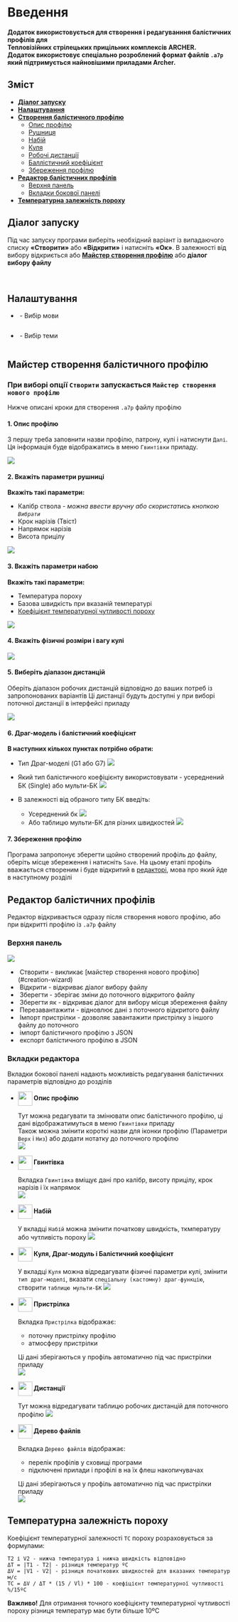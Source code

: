 # Введення
**Додаток використовується для створення і редагуванння балістичних профілів для\
**Тепловізійних стрілецьких прицільних комплексів ARCHER.**\
Додаток використовує спеціально розроблений формат файлів `.a7p` який підтримується найновішими приладами Archer.**

## Зміст
* **[Діалог запуску](#start)**
* **[Налаштування](#app-settings)**
* **[Створення балістичного профілю](#creation-wizard)**
  * [Опис профілю](#wizard-desc)
  * [Рушниця](#wizard-rifle)
  * [Набій](#wizard-cart)
  * [Куля](#wizard-bullet)
  * [Робочі дистанції](#wizard-dist)
  * [Баллістичний коефіцієнт](#wizard-dm)
  * [Збереження профілю](#wizard-save)
* **[Редактор балістичних профілів](#profiles-editor)**
  * [Верхня панель](#top-bar-actions)
  * [Вкладки бокової панелі](#sidebar-tabs)
* **[Температурна залежність пороху](#powder-sens)**

## <span id="start-dialog"> Діалог запуску </span>

Під час запуску програми виберіть необхідний варіант із випадаючого списку **«Створити»** або **«Відкрити»** і натисніть **«Ок»**.
В залежності від вибору відкриється або **[Майстер створення профілю](#creation-wizard)** або **діалог вибору файлу** 

<img alt="" src="pictures/start-dialog-ua.png"/>
<img alt="" src="pictures/start-dialog1-ua.png"/>

## <span id="app-settings"> Налаштування </span>

* <img alt="" align="center" src="../resources/skins/sol-dark/icons/icon-languages.png"/> - Вибір мови
<img alt="" align="bottom" src="pictures/language-selector.png"/>

* <img alt="" align="center" src="../resources/skins/sol-dark/icons/actions-group-theme.png"/> - Вибір теми
<img alt="" align="bottom" src="pictures/theme-selector.png"/>

## <span id="creation-wizard"> Майстер створення балістичного профілю </span>
### При виборі опції `Створити` запускається `Майстер створення нового профілю` 
Нижче описані кроки для створення `.a7p` файлу профілю

#### <span id="wizard-desc"> 1. Опис профілю </span>
З першу треба заповнити назви профілю, патрону, кулі і натиснути `Далі`. Ця інформація буде відображатись в меню `Гвинтівки` приладу.

![](pictures/wizard-desc.png)

#### <span id="wizard-rifle"> 2. Вкажіть параметри рушниці </span>

**Вкажіть такі параметри:**
* Калібр ствола - *можна ввести вручну або скористатись кнопкою `Вибрати`*
* Крок нарізів (Твіст)
* Напрямок нарізів
* Висота прицілу

![](pictures/wizard-rifle.png)

#### <span id="wizard-cartridge"> 3. Вкажіть параметри набою </span>

**Вкажіть такі параметри:**
* Температура пороху
* Базова швидкість при вказаній температурі
* [Коефіцієнт температурної чутливості пороху](#powder-sens)

![](pictures/wizard-cart.png)

#### <span id="wizard-bullet"> 4. Вкажіть фізичні розміри і вагу кулі </span>

![](pictures/wizard-bullet.png)

#### <span id="wizard-dist"> 5. Виберіть діапазон дистанцій </span>

Оберіть діапазон робочих дистанцій відповідно до ваших потреб із запропонованих варіантів
Ці дистанції будуть доступні у при виборі поточної дистанції в інтерфейсі приладу

![](pictures/wizard-dist.png)

#### <span id="wizard-dm"> 6. Драг-модель і балістичний коефіцієнт </span>
**В наступних кількох пунктах потрібно обрати:**
* Тип Драг-моделі (G1 або G7)
![](pictures/wizard-dm.png)

* Який тип балістичного коефіцієнту використовувати - усереднений БК (Single) або мульти-БК
![](pictures/wizard-bc-type.png)

* В залежності від обраного типу БК введіть:
  * Усереднений бк
  ![](pictures/wizard-bc-single.png)
  * Або таблицю мульти-БК для різних швидкостей
  ![](pictures/wizard-bc-multi.png)

#### <span id="wizard-save"> 7. Збереження профілю </span>
Програма запропонує зберегти щойно створений профіль до файлу, оберіть місце збереження і натисніть `Save`.
На цьому етапі профіль вважається створеним і буде відкритий в [редакторі](#profiles-editor), мова про який йде в наступному розділі

## <span id="profiles-editor"> Редактор балістичних профілів </span>
Редактор відкривається одразу після створення нового профілю, або при відкритті профілю із `.a7p` файлу

### <span id="top-bar-actions"> Верхня панель </span>
![](pictures/editor-top-bar.png)
* <img alt="" align="center" src="../resources/skins/sol-dark/icons/file-new.png"/>
  Створити - викликає [майстер створення нового профілю](#creation-wizard)
* <img alt="" align="center" src="../resources/skins/sol-dark/icons/file-open.png"/>
  Відкрити - відкриває діалог вибору файлу
* <img alt="" align="center" src="../resources/skins/sol-dark/icons/file-save.png"/>
  Зберегти - зберігає зміни до поточного відкритого файлу
* <img alt="" align="center" src="../resources/skins/sol-dark/icons/file-save-as.png"/>
  Зберегти як - відкриває діалог для вибору місця збереження файлу
* <img alt="" align="center" src="../resources/skins/sol-dark/icons/file-reload.png"/>
  Перезавантажити - відновлює дані з поточного відкритого файлу 
* <img alt="" align="center" src="../resources/skins/sol-dark/icons/load-zero-x-y.png"/>
  Імпорт пристрілки - дозволяє завантажити пристрілку з іншого файлу до поточного 
* <img alt="" align="center" src="../resources/skins/sol-dark/icons/file-import.png"/>
  імпорт балістичного профілю з JSON 
* <img alt="" align="center" src="../resources/skins/sol-dark/icons/file-export.png"/>
  експорт балістичного профілю в JSON

### <span id="sidebar-tabs"> Вкладки редактора </span>
Вкладки бокової панелі надають можливість редагування балістичних параметрів відповідно до розділів 
* **<img alt="" align="center" width=32 height=32 src="../resources/skins/sol-dark/icons/tab-icon-description.png"/> Опис профілю**
  
  Тут можна редагувати та змінювати опис балістичного профілю, ці дані відображатимуться в меню `Гвинтівки` приладу \
  Також можна змінити короткі назви для іконки профілю (Параметри `Верх` і `Низ`)
  або додати нотатку до поточного профілю \
  <img src="pictures/editor-desc.png"/>

* **<img alt="" align="center" width=32 height=32 src="../resources/skins/sol-dark/icons/tab-icon-rifle.png"/> Гвинтівка**
  
  Вкладка `Гвинтівка` вміщує дані про калібр, висоту прицілу, крок нарізів і їх напрямок \
  <img src="pictures/editor-rifle.png"/>
  
* **<img alt="" align="center" width=32 height=32 src="../resources/skins/sol-dark/icons/tab-icon-cartridge.png"/> Набій**

  У вкладці `Набій` можна змінити початкову швидкість, ткмпературу або чутливість пороху
  <img src="pictures/editor-cart.png"/>

* **<img alt="" align="center" width=32 height=32 src="../resources/skins/sol-dark/icons/tab-icon-bullet.png"/> Куля, Драг-модуль і Балістичний коефіцієнт**

  У вкладці `Куля` можна відредагувати фізичні параметри кулі, змінити `тип драг-моделі`, вказати `спеціальну (кастомну) драг-функцію`, створити `таблицю мульти-БК`
  <img src="pictures/editor-bullet.png"/>

* **<img alt="" align="center" width=32 height=32 src="../resources/skins/sol-dark/icons/tab-icon-zeroing.png"/> Пристрілка**

  Вкладка `Пристрілка` відображає:
  * поточну пристрілку профілю
  * атмосферу пристрілки

  Ці дані зберігаються у профіль автоматично під час пристрілки приладу  
  <img src="pictures/editor-zeroing.png"/>

* **<img alt="" align="center" width=32 height=32 src="../resources/skins/sol-dark/icons/tab-icon-file-tree.png"/> Дистанції**
  
  Тут можна відредагувати таблицю робочих дистанцій для поточного профілю
  <img src="pictures/editor-dist.png"/>

* **<img alt="" align="center" width=32 height=32 src="../resources/skins/sol-dark/icons/tab-icon-file-tree.png"/> Дерево файлів**

  Вкладка `Дерево файлів` відображає:
  * перелік профілів у сховищі програми
  * підключені прилади і профілі в на їх флеш накопичувачах

  Ці дані зберігаються у профіль автоматично під час пристрілки приладу  
  <img src="pictures/editor-file-tree.png"/>

## <span id="powder-sens"> Температурна залежність пороху </span>
Коефіцієнт температурної залежності `TC` пороху розраховується за формулами:
```
T2 і V2 - нижча температура і нижча швидкість відповідно
ΔT = |T1 - T2| - різниця температур ºС
ΔV = |V1 - V2| - різниця початкових швидкостей для вказаних температур м/c
TC = ΔV / ΔT * (15 / Vl) * 100 - коефіцієнт температурної чутливості %/15ºС
```
**Важливо!** Для отримання точного коефіцієнту температурної чутливості пороху різниця температур має бути більше 10ºС

